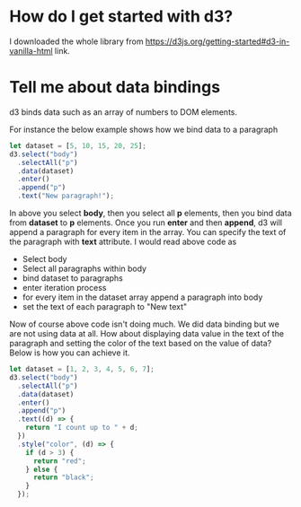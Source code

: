 # How do I get started with d3?

I downloaded the whole library from https://d3js.org/getting-started#d3-in-vanilla-html link.

# Tell me about data bindings

d3 binds data such as an array of numbers to DOM elements.

For instance the below example shows how we bind data to a paragraph

```javascript
let dataset = [5, 10, 15, 20, 25];
d3.select("body")
  .selectAll("p")
  .data(dataset)
  .enter()
  .append("p")
  .text("New paragraph!");
```

In above you select **body**, then you select all **p** elements, then you bind data from **dataset** to **p** elements.
Once you run **enter** and then **append**, d3 will append a paragraph for every item in the array.
You can specify the text of the paragraph with **text** attribute.
I would read above code as

- Select body
- Select all paragraphs within body
- bind dataset to paragraphs
- enter iteration process
- for every item in the dataset array append a paragraph into body
- set the text of each paragraph to "New text"

Now of course above code isn't doing much. We did data binding but we are not using data at all.
How about displaying data value in the text of the paragraph and setting the color of the text based on the value of data?
Below is how you can achieve it.

```javascript
let dataset = [1, 2, 3, 4, 5, 6, 7];
d3.select("body")
  .selectAll("p")
  .data(dataset)
  .enter()
  .append("p")
  .text((d) => {
    return "I count up to " + d;
  })
  .style("color", (d) => {
    if (d > 3) {
      return "red";
    } else {
      return "black";
    }
  });
```
